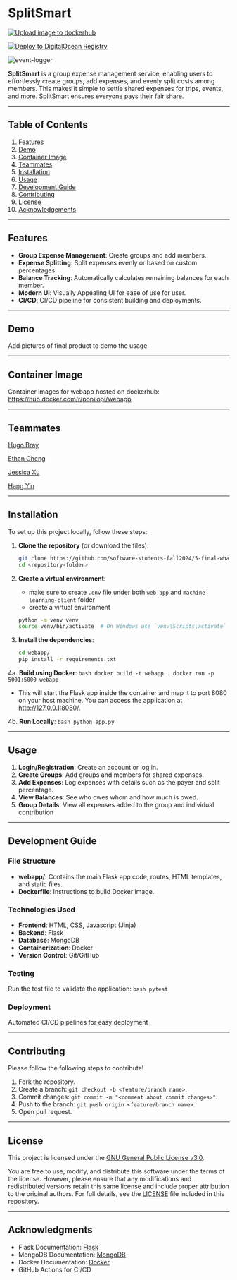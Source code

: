 # SplitSmart

[![Upload image to dockerhub](https://github.com/software-students-fall2024/5-final-whats-your-linkedin/actions/workflows/build.yml/badge.svg)](https://github.com/software-students-fall2024/5-final-whats-your-linkedin/actions/workflows/build.yml)

[![Deploy to DigitalOcean Registry](https://github.com/software-students-fall2024/5-final-whats-your-linkedin/actions/workflows/deploy.yaml/badge.svg)](https://github.com/software-students-fall2024/5-final-whats-your-linkedin/actions/workflows/deploy.yaml)

![event-logger](https://github.com/software-students-fall2024/5-final-whats-your-linkedin/actions/workflows/event-logger.yml/badge.svg)

**SplitSmart** is a group expense management service, enabling users to effortlessly create groups, add expenses, and evenly split costs among members. This makes it simple to settle shared expenses for trips, events, and more. SplitSmart ensures everyone pays their fair share.

---

## Table of Contents

1. [Features](#features)
2. [Demo](#demo)
3. [Container Image](#container-image)
4. [Teammates](#teammates)
5. [Installation](#installation)
6. [Usage](#usage)
7. [Development Guide](#development-guide)
8. [Contributing](#contributing)
9. [License](#license)
10. [Acknowledgements](#acknowledgements)

---

## Features

- **Group Expense Management**: Create groups and add members.
- **Expense Splitting**: Split expenses evenly or based on custom percentages.
- **Balance Tracking**: Automatically calculates remaining balances for each member.
- **Modern UI**: Visually Appealing UI for ease of use for user.
- **CI/CD**: CI/CD pipeline for consistent building and deployments.

---

## Demo

Add pictures of final product to demo the usage

---

## Container Image

Container images for webapp hosted on dockerhub: https://hub.docker.com/r/popilopi/webapp

---

## Teammates

[Hugo Bray](https://github.com/BringoJr)

[Ethan Cheng](https://github.com/ethanhcheng)

[Jessica Xu](https://github.com/Jessicakk0711)

[Hang Yin](https://github.com/Popilopi168)

---

## Installation

To set up this project locally, follow these steps:

1. **Clone the repository** (or download the files):
    ```bash
    git clone https://github.com/software-students-fall2024/5-final-whats-your-linkedin.git
    cd <repository-folder>
    ```
    
2. **Create a virtual environment**:
    - make sure to create `.env` file under both `web-app` and `machine-learning-client` folder
    - create a virtual environment
    ```bash
    python -m venv venv
    source venv/bin/activate  # On Windows use `venv\Scripts\activate`
    ```

3. **Install the dependencies**:
    ```bash
    cd webapp/
    pip install -r requirements.txt
    ```

4a. **Build using Docker**:
    ```bash
    docker build -t webapp .
    docker run -p 5001:5000 webapp
    ```
    
- This will start the Flask app inside the container and map it to port 8080 on your host machine. You can access the application at http://127.0.0.1:8080/. 

4b. **Run Locally**:
    ```bash
    python app.py
    ```

---

## Usage

1. **Login/Registration**: Create an account or log in.
2. **Create Groups**: Add groups and members for shared expenses.
3. **Add Expenses**: Log expenses with details such as the payer and split percentage.
4. **View Balances**: See who owes whom and how much is owed.
5. **Group Details**: View all expenses added to the group and individual contribution

---

## Development Guide

### File Structure

- **webapp/**: Contains the main Flask app code, routes, HTML templates, and static files.
- **Dockerfile**: Instructions to build Docker image.

### Technologies Used

- **Frontend**: HTML, CSS, Javascript (Jinja)
- **Backend**: Flask
- **Database**: MongoDB
- **Containerization**: Docker
- **Version Control**: Git/GitHub

### Testing

Run the test file to validate the application:
    ```bash
    pytest
    ```
    
### Deployment

Automated CI/CD pipelines for easy deployment

---

## Contributing

Please follow the following steps to contribute!

1. Fork the repository.
2. Create a branch: `git checkout -b <feature/branch name>`.
3. Commit changes: `git commit -m "<comment about commit changes>"`.
4. Push to the branch: `git push origin <feature/branch name>`.
5. Open pull request.

---

## License

This project is licensed under the [GNU General Public License v3.0](./LICENSE).

You are free to use, modify, and distribute this software under the terms of the license. However, please ensure that any modifications and redistributed versions retain this same license and include proper attribution to the original authors. For full details, see the [LICENSE](./LICENSE) file included in this repository.

---

## Acknowledgments

- Flask Documentation: [Flask](https://flask.palletsprojects.com/)
- MongoDB Documentation: [MongoDB](https://www.mongodb.com/)
- Docker Documentation: [Docker](https://www.docker.com/)
- GitHub Actions for CI/CD
